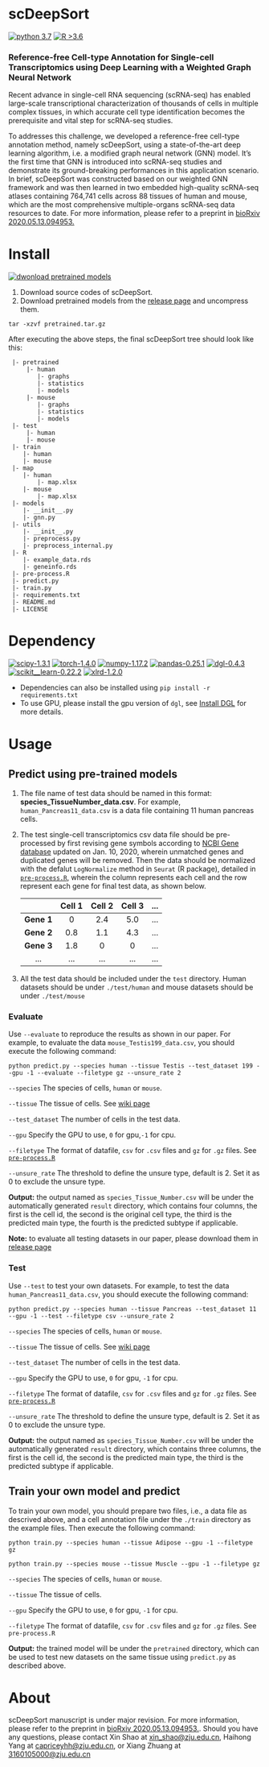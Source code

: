# scDeepSort

[![python 3.7](https://img.shields.io/badge/python-3.7-brightgreen)](https://www.python.org/) [![R >3.6](https://img.shields.io/badge/R-%3E3.6-blue)](https://www.r-project.org/) 

### Reference-free Cell-type Annotation for Single-cell Transcriptomics using Deep Learning with a Weighted Graph Neural Network
Recent advance in single-cell RNA sequencing (scRNA-seq) has enabled large-scale transcriptional characterization of thousands of cells in multiple complex tissues, in which accurate cell type identification becomes the prerequisite and vital step for scRNA-seq studies. 

To addresses this challenge, we developed a reference-free cell-type annotation method, namely scDeepSort, using a state-of-the-art deep learning algorithm, i.e. a modified graph neural network (GNN) model. It’s the first time that GNN is introduced into scRNA-seq studies and demonstrate its ground-breaking performances in this application scenario. In brief, scDeepSort was constructed based on our weighted GNN framework and was then learned in two embedded high-quality scRNA-seq atlases containing 764,741 cells across 88 tissues of human and mouse, which are the most comprehensive multiple-organs scRNA-seq data resources to date. For more information, please refer to a preprint in [bioRxiv 2020.05.13.094953.](https://www.biorxiv.org/content/10.1101/2020.05.13.094953v1)

# Install
[![dwonload pretrained models](https://img.shields.io/badge/download-pretrained%20models-orange)](https://github.com/ZJUFanLab/scDeepSort/releases/download/pretrained_model/pretrained.tar.gz)

1. Download source codes of scDeepSort.
2. Download pretrained models from the [release page](https://github.com/ZJUFanLab/scDeepSort/releases) and uncompress them.


```
tar -xzvf pretrained.tar.gz
```

After executing the above steps, the final scDeepSort tree should look like this:
```
 |- pretrained
     |- human
        |- graphs
        |- statistics
        |- models
     |- mouse
        |- graphs
        |- statistics
        |- models
 |- test
     |- human
     |- mouse
 |- train
    |- human
    |- mouse
 |- map
    |- human
        |- map.xlsx
    |- mouse
        |- map.xlsx
 |- models
    |- __init__.py
    |- gnn.py
 |- utils
    |- __init__.py
    |- preprocess.py
    |- preprocess_internal.py
 |- R
    |- example_data.rds
    |- geneinfo.rds
 |- pre-process.R
 |- predict.py
 |- train.py
 |- requirements.txt
 |- README.md
 |- LICENSE
```

# Dependency
[![scipy-1.3.1](https://img.shields.io/badge/scipy-1.3.1-yellowgreen)](https://github.com/scipy/scipy) [![torch-1.4.0](https://img.shields.io/badge/torch-1.4.0-orange)](https://github.com/pytorch/pytorch) [![numpy-1.17.2](https://img.shields.io/badge/numpy-1.17.2-red)](https://github.com/numpy/numpy) [![pandas-0.25.1](https://img.shields.io/badge/pandas-0.25.1-lightgrey)](https://github.com/pandas-dev/pandas) [![dgl-0.4.3](https://img.shields.io/badge/dgl-0.4.3-blue)](https://github.com/dmlc/dgl) [![scikit__learn-0.22.2](https://img.shields.io/badge/scikit__learn-0.22.2-green)](https://github.com/scikit-learn/scikit-learn) [![xlrd-1.2.0](https://img.shields.io/badge/xlrd-1.2.0-yellow)](https://github.com/python-excel/xlrd)

- Dependencies can also be installed using `pip install -r requirements.txt`
- To use GPU, please install the gpu version of `dgl`, see [Install DGL](https://docs.dgl.ai/en/latest/install/index.html) for more details.

# Usage

## Predict using pre-trained models

1. The file name of test data should be named in this format: **species_TissueNumber_data.csv**. For example, `human_Pancreas11_data.csv` is a data file containing 11 human pancreas cells.
2. The test single-cell transcriptomics csv data file should be pre-processed by first revising gene symbols according to [NCBI Gene database](https://www.ncbi.nlm.nih.gov/gene) updated on Jan. 10, 2020, wherein unmatched genes and duplicated genes will be removed. Then the data should be normalized with the defalut `LogNormalize` method in `Seurat` (R package), detailed in [`pre-process.R`](https://github.com/ZJUFanLab/scDeepSort/blob/dev/pre-process.R), wherein the column represents each cell and the row represent each gene for final test data, as shown below. 

      |          |Cell 1|Cell 2|Cell 3|...  |
      | :---:    |:---: | :---:| :---:|:---:|
      |__Gene 1__|    0 | 2.4  |  5.0 |...  |
      |__Gene 2__| 0.8  | 1.1  |  4.3 |...  |
      |__Gene 3__|1.8   |    0 |  0   |...  |
      |  ...     |  ... |  ... | ...  |...  |

3. All the test data should be included under the `test` directory. Human datasets should be under `./test/human` and mouse datasets should be under `./test/mouse`

### Evaluate
Use `--evaluate` to reproduce the results as shown in our paper. For example,
to evaluate the data `mouse_Testis199_data.csv`, you should execute the following command:

```
python predict.py --species human --tissue Testis --test_dataset 199 --gpu -1 --evaluate --filetype gz --unsure_rate 2
```

`--species` The species of cells, `human` or `mouse`.

`--tissue` The tissue of cells. See [wiki page](https://github.com/ZJUFanLab/scDeepSort/wiki)

`--test_dataset` The number of cells in the test data.

`--gpu` Specify the GPU to use, `0` for gpu,`-1` for cpu.

`--filetype` The format of datafile, `csv` for `.csv` files and `gz` for `.gz` files. See [`pre-process.R`](https://github.com/ZJUFanLab/scDeepSort/blob/dev/pre-process.R)

`--unsure_rate` The threshold to define the unsure type, default is 2. Set it as 0 to exclude the unsure type.

__Output:__ the output named as `species_Tissue_Number.csv` will be under the automatically generated `result` directory, which contains four columns, the first is the cell id, the second is the original cell type, the third is the predicted main type, the fourth is the predicted subtype if applicable.

__Note:__ to evaluate all testing datasets in our paper, please download them in [release page](https://github.com/ZJUFanLab/DeepSort/releases)

### Test
Use `--test` to test your own datasets. For example,
to test the data `human_Pancreas11_data.csv`, you should execute the following command:

```
python predict.py --species human --tissue Pancreas --test_dataset 11 --gpu -1 --test --filetype csv --unsure_rate 2
```
`--species` The species of cells, `human` or `mouse`.

`--tissue` The tissue of cells. See [wiki page](https://github.com/ZJUFanLab/scDeepSort/wiki)

`--test_dataset` The number of cells in the test data.

`--gpu` Specify the GPU to use, `0` for gpu, `-1` for cpu.

`--filetype` The format of datafile, `csv` for `.csv` files and `gz` for `.gz` files. See [`pre-process.R`](https://github.com/ZJUFanLab/scDeepSort/blob/dev/pre-process.R)

`--unsure_rate` The threshold to define the unsure type, default is 2. Set it as 0 to exclude the unsure type.

__Output:__ the output named as `species_Tissue_Number.csv` will be under the automatically generated `result` directory, which contains three columns, the first is the cell id, the second is the predicted main type, the third is the predicted subtype if applicable.

## Train your own model and predict
To train your own model, you should prepare two files, i.e., a data file as descrived above, and a cell annotation file under the `./train` directory as the example files. Then execute the following command:

```
python train.py --species human --tissue Adipose --gpu -1 --filetype gz
```

```
python train.py --species mouse --tissue Muscle --gpu -1 --filetype gz
```

`--species` The species of cells, `human` or `mouse`.

`--tissue` The tissue of cells.

`--gpu` Specify the GPU to use, `0` for gpu, `-1` for cpu.

`--filetype` The format of datafile, `csv` for `.csv` files and `gz` for `.gz` files. See `pre-process.R`

__Output:__ the trained model will be under the `pretrained` directory, which can be used to test new datasets on the same tissue using `predict.py` as described above. 

# About

scDeepSort manuscript is under major revision. For more information, please refer to the preprint in [bioRxiv 2020.05.13.094953.](https://www.biorxiv.org/content/10.1101/2020.05.13.094953v1). Should you have any questions, please contact Xin Shao at xin_shao@zju.edu.cn, Haihong Yang at capriceyhh@zju.edu.cn, or Xiang Zhuang at 3160105000@zju.edu.cn
